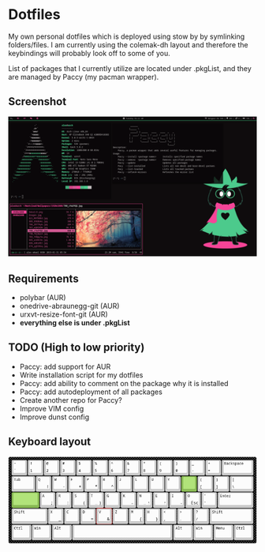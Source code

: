 # Dotfiles

My own personal dotfiles which is deployed using stow by by symlinking folders/files. I am currently using the colemak-dh layout and therefore the keybindings will probably look off to some of you.

List of packages that I currently utilize are located under .pkgList, and they are managed by Paccy (my pacman wrapper).

## Screenshot

![Screenshot](setup.png)

## Requirements

* polybar (AUR)
* onedrive-abraunegg-git (AUR)
* urxvt-resize-font-git (AUR)
* **everything else is under .pkgList**

## TODO (High to low priority)

* Paccy: add support for AUR
* Write installation script for my dotfiles
* Paccy: add ability to comment on the package why it is installed
* Paccy: add autodeployment of all packages
* Create another repo for Paccy?
* Improve VIM config
* Improve dunst config

## Keyboard layout

![Screenshot](Keyboard.png)